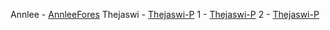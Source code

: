 Annlee - [AnnleeFores](https://github.com/AnnleeFores)
Thejaswi - [Thejaswi-P](https://github.com/Thejaswi-P)
1 - [Thejaswi-P](https://github.com/Thejaswi-P)
2 - [Thejaswi-P](https://github.com/Thejaswi-P)
